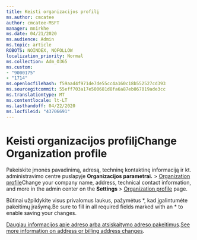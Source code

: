```yaml
---
title: Keisti organizacijos profilį
ms.author: cmcatee
author: cmcatee-MSFT
manager: mnirkhe
ms.date: 04/21/2020
ms.audience: Admin
ms.topic: article
ROBOTS: NOINDEX, NOFOLLOW
localization_priority: Normal
ms.collection: Adm_O365
ms.custom:
- "9000175"
- "1714"
ms.openlocfilehash: f59aad4f971de7de55cc4a160c18b552527cd393
ms.sourcegitcommit: 55eff703a17e500681d8fa6a87eb067019ade3cc
ms.translationtype: MT
ms.contentlocale: lt-LT
ms.lasthandoff: 04/22/2020
ms.locfileid: "43706691"
---
```

# <a name="change-organization-profile"></a><span data-ttu-id="5735c-102">Keisti organizacijos profilį</span><span class="sxs-lookup"><span data-stu-id="5735c-102">Change Organization profile</span></span>

<span data-ttu-id="5735c-103">Pakeiskite įmonės pavadinimą, adresą, techninę kontaktinę informaciją ir kt. administravimo centre puslapyje **Organizacijos parametrai.** > [Organization profile](https://go.microsoft.com/fwlink/p/?linkid=2067339)</span><span class="sxs-lookup"><span data-stu-id="5735c-103">Change your company name, address, technical contact information, and more in the admin center on the **Settings** > [Organization profile](https://go.microsoft.com/fwlink/p/?linkid=2067339) page.</span></span>

<span data-ttu-id="5735c-104">Būtinai užpildykite visus privalomus laukus, pažymėtus \*, kad įgalintumėte pakeitimų įrašymą.</span><span class="sxs-lookup"><span data-stu-id="5735c-104">Be sure to fill in all required fields marked with an \* to enable saving your changes.</span></span>

<span data-ttu-id="5735c-105">[Daugiau informacijos apie adreso arba atsiskaitymo adreso pakeitimus](https://docs.microsoft.com/office365/admin/manage/change-address-contact-and-more).</span><span class="sxs-lookup"><span data-stu-id="5735c-105">[See more information on address or billing address changes](https://docs.microsoft.com/office365/admin/manage/change-address-contact-and-more).</span></span>